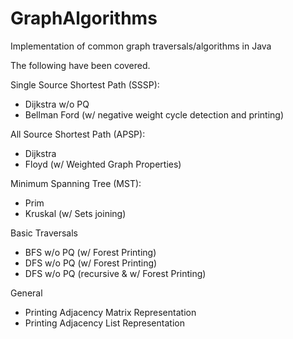 # GraphAlgorithms
Implementation of common graph traversals/algorithms in Java

The following have been covered.

Single Source Shortest Path (SSSP):
- Dijkstra w/o PQ
- Bellman Ford (w/ negative weight cycle detection and printing)

All Source Shortest Path (APSP):
- Dijkstra
- Floyd (w/ Weighted Graph Properties)

Minimum Spanning Tree (MST):
- Prim
- Kruskal (w/ Sets joining)

Basic Traversals
- BFS w/o PQ (w/ Forest Printing)
- DFS w/o PQ (w/ Forest Printing)
- DFS w/o PQ (recursive & w/ Forest Printing)

General
- Printing Adjacency Matrix Representation
- Printing Adjacency List Representation
